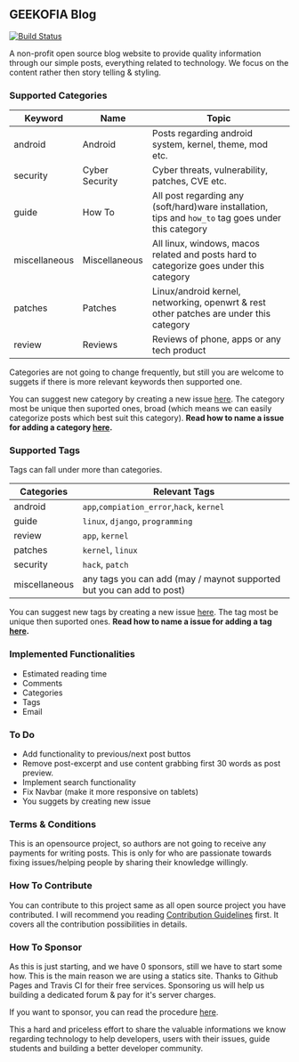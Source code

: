 ## GEEKOFIA Blog

[![Build Status](https://travis-ci.org/GEEKOFIA/blog.svg?branch=master)](https://travis-ci.org/GEEKOFIA/blog)

A non-profit open source blog website to provide quality information through our simple posts, everything related to technology. We focus on the content rather then story telling & styling.

### Supported Categories

Keyword | Name          | Topic
--------|---------------|-------------------------------------
android | Android       | Posts regarding android system, kernel, theme, mod etc.
security | Cyber Security | Cyber threats, vulnerability, patches, CVE etc.
guide   | How To | All post regarding any (soft/hard)ware installation, tips and `how_to` tag goes under this category
miscellaneous | Miscellaneous | All linux, windows, macos related and posts hard to categorize goes under this category
patches | Patches | Linux/android kernel, networking, openwrt & rest other patches are under this category 
review | Reviews | Reviews of phone, apps or any tech product

Categories are not going to change frequently, but still you are welcome to suggets if there is more relevant keywords then supported one.

You can suggest new category by creating a new issue [here](https://github.com/GEEKOFIA/blog/issues). The category most be unique then suported ones, broad (which means we can easily categorize posts which best suit this category). **Read how to name a issue for adding a category [here](/.github/CONTRIBUTING.md#suggesting-category).**

### Supported Tags

Tags can fall under more than categories.

Categories | Relevant Tags
-----------|-------------------------------------
android | `app`,`compiation_error`,`hack`, `kernel`
guide | `linux`, `django`, `programming`
review | `app`, `kernel`
patches | `kernel`, `linux`
security | `hack`, `patch`
miscellaneous | any tags you can add (may / maynot supported but you can add to post)

You can suggest new tags by creating a new issue [here](https://github.com/GEEKOFIA/blog/issues). The tag most be unique then suported ones. **Read how to name a issue for adding a tag [here](.github/CONTRIBUTING.md#suggesting-tags).**

### Implemented Functionalities

- Estimated reading time
- Comments
- Categories
- Tags
- Email

### To Do
- Add functionality to previous/next post buttos
- Remove post-excerpt and use content grabbing first 30 words as post preview.
- Implement search functionality
- Fix Navbar (make it more responsive on tablets)
- You suggets by creating new issue

### Terms & Conditions

This is an opensource project, so authors are not going to receive any payments for writing posts. This is only for who are passionate towards fixing issues/helping people by sharing their knowledge willingly.

### How To Contribute

You can contribute to this project same as all open source project you have contributed. I will recommend you reading [Contribution Guidelines](.github/CONTRIBUTING.md#how-to-contribute) first. It covers all the contribution possibilities in details.

### How To Sponsor

As this is just starting, and we have 0 sponsors, still we have to start some how. This is the main reason we are using a statics site. Thanks to Github Pages and Travis CI for their free services. Sponsoring us will help us building a dedicated forum & pay for it's server charges.

If you want to sponsor, you can read the procedure [here](.github/CONTRIBUTING.md#sponsor-us).

This a hard and priceless effort to share the valuable informations we know regarding technology to help developers, users with their issues, guide students and building a better developer community.